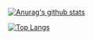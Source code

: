 [![Anurag's github stats](https://github-readme-stats.vercel.app/api?username=mythofleader&show_icons=true&count_private=true)](https://github.com/anuraghazra/github-readme-stats)

[![Top Langs](https://github-readme-stats.vercel.app/api/top-langs/?username=mythofleader&layout=compact)](https://github.com/anuraghazra/github-readme-stats)
